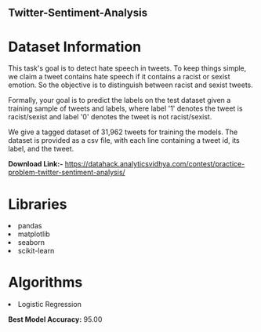 ## Twitter-Sentiment-Analysis

# Dataset Information
This task's goal is to detect hate speech in tweets. To keep things simple, we claim a tweet contains hate speech if it contains a racist or sexist emotion. So the objective is to distinguish between racist and sexist tweets.

Formally, your goal is to predict the labels on the test dataset given a training sample of tweets and labels, where label '1' denotes the tweet is racist/sexist and label '0' denotes the tweet is not racist/sexist.

We give a tagged dataset of 31,962 tweets for training the models. The dataset is provided as a csv file, with each line containing a tweet id, its label, and the tweet.

**Download Link:-** https://datahack.analyticsvidhya.com/contest/practice-problem-twitter-sentiment-analysis/

# Libraries

<li>pandas
<li>matplotlib
<li>seaborn
<li>scikit-learn

# Algorithms

<li>Logistic Regression
  
**Best Model Accuracy:** 95.00

